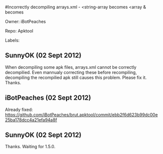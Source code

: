 #Incorrectly decompiling arrays.xml - <string-array becomes <array & </string-array> becomes </array>

Owner: iBotPeaches

Repo: Apktool

Labels: 

## SunnyOK (02 Sept 2012)

When decompiling some apk files, arrays.xml cannot be correctly decompilied. Even mannualy correcting these before recompiling, decompiling the recompilied apk still causes this problem. 
Please fix it. Thanks.


## iBotPeaches (02 Sept 2012)

Already fixed: https://github.com/iBotPeaches/brut.apktool/commit/ebb2f6d623b99dc00e25ba178dcc4a21efa94a8f


## SunnyOK (02 Sept 2012)

Thanks. Waiting for 1.5.0.


